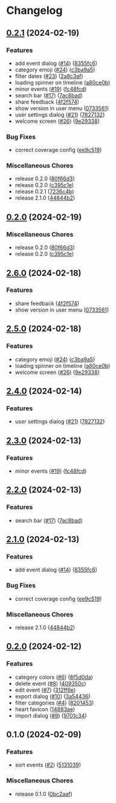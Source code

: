 # Changelog

## [0.2.1](https://github.com/dwmkerr/lifeline/compare/v0.2.0...v0.2.1) (2024-02-19)


### Features

* add event dialog ([#14](https://github.com/dwmkerr/lifeline/issues/14)) ([8355fc6](https://github.com/dwmkerr/lifeline/commit/8355fc6a3f98078a56ecfe3482cb4ab404564824))
* category emoji ([#24](https://github.com/dwmkerr/lifeline/issues/24)) ([c3ba9a5](https://github.com/dwmkerr/lifeline/commit/c3ba9a54223649834a40a0fc2d0713b342114abd))
* filter dates ([#23](https://github.com/dwmkerr/lifeline/issues/23)) ([2a8c3af](https://github.com/dwmkerr/lifeline/commit/2a8c3afb2d6e0f61a3549fa6b8070925f5a166ac))
* loading spinner on timeline ([a80ce0b](https://github.com/dwmkerr/lifeline/commit/a80ce0b1a114c1de19c16511e8fce87cb7a94357))
* minor events ([#19](https://github.com/dwmkerr/lifeline/issues/19)) ([fc48fcd](https://github.com/dwmkerr/lifeline/commit/fc48fcd3b9c4cff15c45ee25df845a37cec2e8fe))
* search bar ([#17](https://github.com/dwmkerr/lifeline/issues/17)) ([7ac8bad](https://github.com/dwmkerr/lifeline/commit/7ac8bad1e370ca52ab8a970c66be38da0cb76aee))
* share feedback ([4f2f574](https://github.com/dwmkerr/lifeline/commit/4f2f57420f0f5bdcb95c1bee89a2f68c2ab5a290))
* show version in user menu ([0733561](https://github.com/dwmkerr/lifeline/commit/07335611b5b4e47d5f911f09204e4dbc5c9664e6))
* user settings dialog ([#21](https://github.com/dwmkerr/lifeline/issues/21)) ([7827132](https://github.com/dwmkerr/lifeline/commit/782713265dee485d420e66e9582e23b8b3a84b7c))
* welcome screen ([#26](https://github.com/dwmkerr/lifeline/issues/26)) ([9e29338](https://github.com/dwmkerr/lifeline/commit/9e29338e07e555bdabcfdc115cc7b51e25800dd7))


### Bug Fixes

* correct coverage config ([ee9c519](https://github.com/dwmkerr/lifeline/commit/ee9c51926e3ae329a71a39a101e85174d263009b))


### Miscellaneous Chores

* release 0.2.0 ([80f66d3](https://github.com/dwmkerr/lifeline/commit/80f66d36efa56418db6467dce194b8fb032a2aa1))
* release 0.2.0 ([c395c1e](https://github.com/dwmkerr/lifeline/commit/c395c1ec1577373926040332370fcfe6c6374e8e))
* release 0.2.1 ([7236c4b](https://github.com/dwmkerr/lifeline/commit/7236c4b872371a939761edd07b6d2ca2fff7fc48))
* release 2.1.0 ([44844b2](https://github.com/dwmkerr/lifeline/commit/44844b206b1421ab4c37e45df20fa101e79ad881))

## [0.2.0](https://github.com/dwmkerr/lifeline/compare/v2.6.0...v0.2.0) (2024-02-19)


### Miscellaneous Chores

* release 0.2.0 ([80f66d3](https://github.com/dwmkerr/lifeline/commit/80f66d36efa56418db6467dce194b8fb032a2aa1))
* release 0.2.0 ([c395c1e](https://github.com/dwmkerr/lifeline/commit/c395c1ec1577373926040332370fcfe6c6374e8e))

## [2.6.0](https://github.com/dwmkerr/lifeline/compare/v2.5.0...v2.6.0) (2024-02-18)


### Features

* share feedback ([4f2f574](https://github.com/dwmkerr/lifeline/commit/4f2f57420f0f5bdcb95c1bee89a2f68c2ab5a290))
* show version in user menu ([0733561](https://github.com/dwmkerr/lifeline/commit/07335611b5b4e47d5f911f09204e4dbc5c9664e6))

## [2.5.0](https://github.com/dwmkerr/lifeline/compare/v2.4.0...v2.5.0) (2024-02-18)


### Features

* category emoji ([#24](https://github.com/dwmkerr/lifeline/issues/24)) ([c3ba9a5](https://github.com/dwmkerr/lifeline/commit/c3ba9a54223649834a40a0fc2d0713b342114abd))
* loading spinner on timeline ([a80ce0b](https://github.com/dwmkerr/lifeline/commit/a80ce0b1a114c1de19c16511e8fce87cb7a94357))
* welcome screen ([#26](https://github.com/dwmkerr/lifeline/issues/26)) ([9e29338](https://github.com/dwmkerr/lifeline/commit/9e29338e07e555bdabcfdc115cc7b51e25800dd7))

## [2.4.0](https://github.com/dwmkerr/lifeline/compare/v2.3.0...v2.4.0) (2024-02-14)


### Features

* user settings dialog ([#21](https://github.com/dwmkerr/lifeline/issues/21)) ([7827132](https://github.com/dwmkerr/lifeline/commit/782713265dee485d420e66e9582e23b8b3a84b7c))

## [2.3.0](https://github.com/dwmkerr/lifeline/compare/v2.2.0...v2.3.0) (2024-02-13)


### Features

* minor events ([#19](https://github.com/dwmkerr/lifeline/issues/19)) ([fc48fcd](https://github.com/dwmkerr/lifeline/commit/fc48fcd3b9c4cff15c45ee25df845a37cec2e8fe))

## [2.2.0](https://github.com/dwmkerr/lifeline/compare/v2.1.0...v2.2.0) (2024-02-13)


### Features

* search bar ([#17](https://github.com/dwmkerr/lifeline/issues/17)) ([7ac8bad](https://github.com/dwmkerr/lifeline/commit/7ac8bad1e370ca52ab8a970c66be38da0cb76aee))

## [2.1.0](https://github.com/dwmkerr/lifeline/compare/v0.2.0...v2.1.0) (2024-02-13)


### Features

* add event dialog ([#14](https://github.com/dwmkerr/lifeline/issues/14)) ([8355fc6](https://github.com/dwmkerr/lifeline/commit/8355fc6a3f98078a56ecfe3482cb4ab404564824))


### Bug Fixes

* correct coverage config ([ee9c519](https://github.com/dwmkerr/lifeline/commit/ee9c51926e3ae329a71a39a101e85174d263009b))


### Miscellaneous Chores

* release 2.1.0 ([44844b2](https://github.com/dwmkerr/lifeline/commit/44844b206b1421ab4c37e45df20fa101e79ad881))

## [0.2.0](https://github.com/dwmkerr/lifeline/compare/v0.1.0...v0.2.0) (2024-02-12)


### Features

* category colors ([#6](https://github.com/dwmkerr/lifeline/issues/6)) ([8f5d0da](https://github.com/dwmkerr/lifeline/commit/8f5d0da42515b2a4715940870e43044db8b4f11b))
* delete event ([#8](https://github.com/dwmkerr/lifeline/issues/8)) ([409350c](https://github.com/dwmkerr/lifeline/commit/409350c66062227eed612a7ca04d7ee1dd6a0363))
* edit event ([#7](https://github.com/dwmkerr/lifeline/issues/7)) ([312ff6e](https://github.com/dwmkerr/lifeline/commit/312ff6e0500fd7bd4416e5cafb92a9dfa029c619))
* export dialog ([#10](https://github.com/dwmkerr/lifeline/issues/10)) ([3a54436](https://github.com/dwmkerr/lifeline/commit/3a54436f58df55b23b140c053f906a8c47c74afb))
* filter categories ([#4](https://github.com/dwmkerr/lifeline/issues/4)) ([8201453](https://github.com/dwmkerr/lifeline/commit/82014539e63ebe3180040aaf02f8e30341edc9ac))
* heart favicon ([14883ae](https://github.com/dwmkerr/lifeline/commit/14883ae97016a3b4b321fd87c2ab21e001ab5b75))
* import dialog ([#9](https://github.com/dwmkerr/lifeline/issues/9)) ([9701c34](https://github.com/dwmkerr/lifeline/commit/9701c3493013cb3411e443e4a36c81f02b06919d))

## 0.1.0 (2024-02-09)


### Features

* sort events ([#2](https://github.com/dwmkerr/lifeline/issues/2)) ([5131039](https://github.com/dwmkerr/lifeline/commit/5131039efb20ea5d1ac46ea4b3a7b4ad550ee3e9))


### Miscellaneous Chores

* release 0.1.0 ([0bc2aaf](https://github.com/dwmkerr/lifeline/commit/0bc2aaf126602e2efec0f257f38d22ae96f8e9e2))
